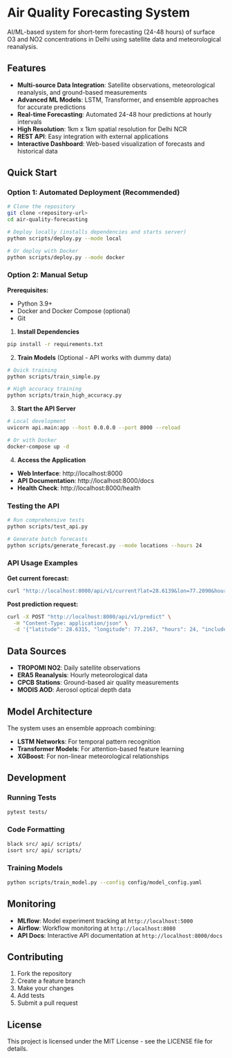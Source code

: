 # Air Quality Forecasting System

AI/ML-based system for short-term forecasting (24-48 hours) of surface O3 and NO2 concentrations in Delhi using satellite data and meteorological reanalysis.

## Features

- **Multi-source Data Integration**: Satellite observations, meteorological reanalysis, and ground-based measurements
- **Advanced ML Models**: LSTM, Transformer, and ensemble approaches for accurate predictions
- **Real-time Forecasting**: Automated 24-48 hour predictions at hourly intervals
- **High Resolution**: 1km x 1km spatial resolution for Delhi NCR
- **REST API**: Easy integration with external applications
- **Interactive Dashboard**: Web-based visualization of forecasts and historical data

## Quick Start

### Option 1: Automated Deployment (Recommended)
```bash
# Clone the repository
git clone <repository-url>
cd air-quality-forecasting

# Deploy locally (installs dependencies and starts server)
python scripts/deploy.py --mode local

# Or deploy with Docker
python scripts/deploy.py --mode docker
```

### Option 2: Manual Setup

**Prerequisites:**
- Python 3.9+
- Docker and Docker Compose (optional)
- Git

1. **Install Dependencies**
```bash
pip install -r requirements.txt
```

2. **Train Models** (Optional - API works with dummy data)
```bash
# Quick training
python scripts/train_simple.py

# High accuracy training  
python scripts/train_high_accuracy.py
```

3. **Start the API Server**
```bash
# Local development
uvicorn api.main:app --host 0.0.0.0 --port 8000 --reload

# Or with Docker
docker-compose up -d
```

4. **Access the Application**
- **Web Interface**: http://localhost:8000
- **API Documentation**: http://localhost:8000/docs  
- **Health Check**: http://localhost:8000/health

### Testing the API
```bash
# Run comprehensive tests
python scripts/test_api.py

# Generate batch forecasts
python scripts/generate_forecast.py --mode locations --hours 24
```

### API Usage Examples

**Get current forecast:**
```bash
curl "http://localhost:8000/api/v1/current?lat=28.6139&lon=77.2090&hours=24"
```

**Post prediction request:**
```bash
curl -X POST "http://localhost:8000/api/v1/predict" \
  -H "Content-Type: application/json" \
  -d '{"latitude": 28.6315, "longitude": 77.2167, "hours": 24, "include_uncertainty": true}'
```

## Data Sources

- **TROPOMI NO2**: Daily satellite observations
- **ERA5 Reanalysis**: Hourly meteorological data
- **CPCB Stations**: Ground-based air quality measurements
- **MODIS AOD**: Aerosol optical depth data

## Model Architecture

The system uses an ensemble approach combining:
- **LSTM Networks**: For temporal pattern recognition
- **Transformer Models**: For attention-based feature learning
- **XGBoost**: For non-linear meteorological relationships

## Development

### Running Tests
```bash
pytest tests/
```

### Code Formatting
```bash
black src/ api/ scripts/
isort src/ api/ scripts/
```

### Training Models
```bash
python scripts/train_model.py --config config/model_config.yaml
```

## Monitoring

- **MLflow**: Model experiment tracking at `http://localhost:5000`
- **Airflow**: Workflow monitoring at `http://localhost:8080`
- **API Docs**: Interactive API documentation at `http://localhost:8000/docs`

## Contributing

1. Fork the repository
2. Create a feature branch
3. Make your changes
4. Add tests
5. Submit a pull request

## License

This project is licensed under the MIT License - see the LICENSE file for details.
